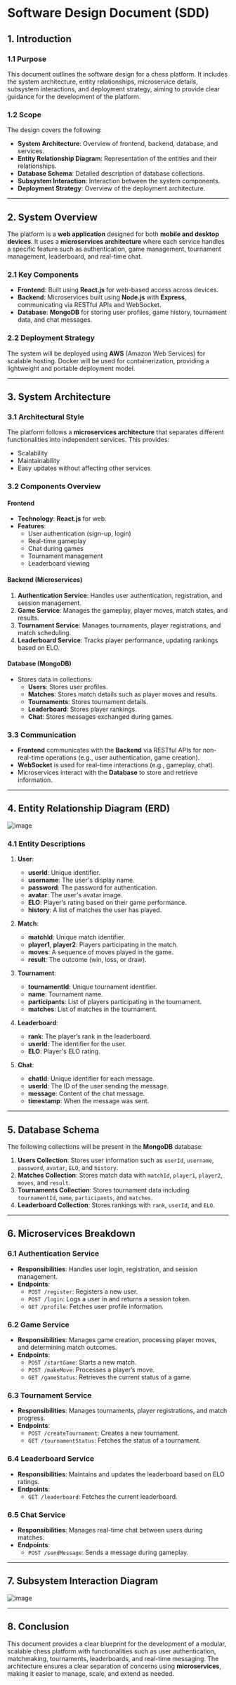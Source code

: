 # **Software Design Document (SDD)**

## **1. Introduction**

### **1.1 Purpose**
This document outlines the software design for a chess platform. It includes the system architecture, entity relationships, microservice details, subsystem interactions, and deployment strategy, aiming to provide clear guidance for the development of the platform.

### **1.2 Scope**
The design covers the following:
- **System Architecture**: Overview of frontend, backend, database, and services.
- **Entity Relationship Diagram**: Representation of the entities and their relationships.
- **Database Schema**: Detailed description of database collections.
- **Subsystem Interaction**: Interaction between the system components.
- **Deployment Strategy**: Overview of the deployment architecture.

---

## **2. System Overview**

The platform is a **web application** designed for both **mobile and desktop devices**. It uses a **microservices architecture** where each service handles a specific feature such as authentication, game management, tournament management, leaderboard, and real-time chat.

### **2.1 Key Components**
- **Frontend**: Built using **React.js** for web-based access across devices.
- **Backend**: Microservices built using **Node.js** with **Express**, communicating via RESTful APIs and WebSocket.
- **Database**: **MongoDB** for storing user profiles, game history, tournament data, and chat messages.

### **2.2 Deployment Strategy**
The system will be deployed using **AWS** (Amazon Web Services) for scalable hosting. Docker will be used for containerization, providing a lightweight and portable deployment model.

---

## **3. System Architecture**

### **3.1 Architectural Style**
The platform follows a **microservices architecture** that separates different functionalities into independent services. This provides:
- Scalability
- Maintainability
- Easy updates without affecting other services

### **3.2 Components Overview**

#### **Frontend**
- **Technology**: **React.js** for web.
- **Features**: 
  - User authentication (sign-up, login)
  - Real-time gameplay
  - Chat during games
  - Tournament management
  - Leaderboard viewing

#### **Backend (Microservices)**

1. **Authentication Service**: Handles user authentication, registration, and session management.
2. **Game Service**: Manages the gameplay, player moves, match states, and results.
3. **Tournament Service**: Manages tournaments, player registrations, and match scheduling.
4. **Leaderboard Service**: Tracks player performance, updating rankings based on ELO.

#### **Database (MongoDB)**
- Stores data in collections:
  - **Users**: Stores user profiles.
  - **Matches**: Stores match details such as player moves and results.
  - **Tournaments**: Stores tournament details.
  - **Leaderboard**: Stores player rankings.
  - **Chat**: Stores messages exchanged during games.

### **3.3 Communication**
- **Frontend** communicates with the **Backend** via RESTful APIs for non-real-time operations (e.g., user authentication, game creation).
- **WebSocket** is used for real-time interactions (e.g., gameplay, chat).
- Microservices interact with the **Database** to store and retrieve information.

---

## **4. Entity Relationship Diagram (ERD)**

![image](https://github.com/user-attachments/assets/efe525cd-c21c-42b0-8f3e-882125ce0e34)


### **4.1 Entity Descriptions**

1. **User**:
   - **userId**: Unique identifier.
   - **username**: The user's display name.
   - **password**: The password for authentication.
   - **avatar**: The user's avatar image.
   - **ELO**: Player’s rating based on their game performance.
   - **history**: A list of matches the user has played.

2. **Match**:
   - **matchId**: Unique match identifier.
   - **player1**, **player2**: Players participating in the match.
   - **moves**: A sequence of moves played in the game.
   - **result**: The outcome (win, loss, or draw).

3. **Tournament**:
   - **tournamentId**: Unique tournament identifier.
   - **name**: Tournament name.
   - **participants**: List of players participating in the tournament.
   - **matches**: List of matches in the tournament.

4. **Leaderboard**:
   - **rank**: The player’s rank in the leaderboard.
   - **userId**: The identifier for the user.
   - **ELO**: Player's ELO rating.

5. **Chat**:
   - **chatId**: Unique identifier for each message.
   - **userId**: The ID of the user sending the message.
   - **message**: Content of the chat message.
   - **timestamp**: When the message was sent.

---

## **5. Database Schema**

The following collections will be present in the **MongoDB** database:

1. **Users Collection**: Stores user information such as `userId`, `username`, `password`, `avatar`, `ELO`, and `history`.
2. **Matches Collection**: Stores match data with `matchId`, `player1`, `player2`, `moves`, and `result`.
3. **Tournaments Collection**: Stores tournament data including `tournamentId`, `name`, `participants`, and `matches`.
4. **Leaderboard Collection**: Stores rankings with `rank`, `userId`, and `ELO`.

---

## **6. Microservices Breakdown**

### **6.1 Authentication Service**
- **Responsibilities**: Handles user login, registration, and session management.
- **Endpoints**:
  - `POST /register`: Registers a new user.
  - `POST /login`: Logs a user in and returns a session token.
  - `GET /profile`: Fetches user profile information.

### **6.2 Game Service**
- **Responsibilities**: Manages game creation, processing player moves, and determining match outcomes.
- **Endpoints**:
  - `POST /startGame`: Starts a new match.
  - `POST /makeMove`: Processes a player’s move.
  - `GET /gameStatus`: Retrieves the current status of a game.

### **6.3 Tournament Service**
- **Responsibilities**: Manages tournaments, player registrations, and match progress.
- **Endpoints**:
  - `POST /createTournament`: Creates a new tournament.
  - `GET /tournamentStatus`: Fetches the status of a tournament.

### **6.4 Leaderboard Service**
- **Responsibilities**: Maintains and updates the leaderboard based on ELO ratings.
- **Endpoints**:
  - `GET /leaderboard`: Fetches the current leaderboard.

### **6.5 Chat Service**
- **Responsibilities**: Manages real-time chat between users during matches.
- **Endpoints**:
  - `POST /sendMessage`: Sends a message during gameplay.

---

## **7. Subsystem Interaction Diagram**

![image](https://github.com/user-attachments/assets/677cc4c1-cc41-44dd-8765-5bd40c9fc660)


---

## **8. Conclusion**

This document provides a clear blueprint for the development of a modular, scalable chess platform with functionalities such as user authentication, matchmaking, tournaments, leaderboards, and real-time messaging. The architecture ensures a clear separation of concerns using **microservices**, making it easier to manage, scale, and extend as needed.

